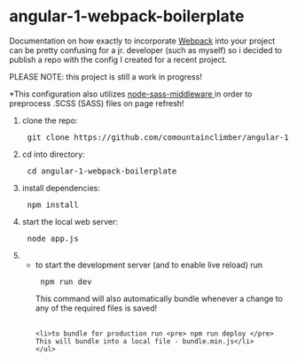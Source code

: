 # angular-1-webpack-boilerplate
Documentation on how exactly to incorporate <a href="https://webpack.github.io/">Webpack</a> into your project can be pretty confusing for a jr. developer (such as myself) so i decided to publish a repo with the config I created for a recent project.

PLEASE NOTE: this project is still a work in progress!

*This configuration also utilizes <a href="https://github.com/sass/node-sass-middleware"> node-sass-middleware </a> in order to preprocess .SCSS (SASS) files on page refresh!

<ol>
  <li>
    clone the repo: <pre> git clone https://github.com/comountainclimber/angular-1-webpack-boilerplate.git </pre> 
  </li>
  <li>
    cd into directory: <pre> cd angular-1-webpack-boilerplate </pre>
  </li>
  <li>
    install dependencies: <pre> npm install </pre>
  </li>
  <li>
    start the local web server: <pre> node app.js </pre>
  </li>
  <li>
    <ul>
    <li>to start the development server (and to enable live reload) run <pre> npm run dev </pre>
    This command will also automatically bundle whenever a change to any of the required files is saved!<br><br></li>
    
    
    <li>to bundle for production run <pre> npm run deploy </pre> This will bundle into a local file - bundle.min.js</li>
    </ul>
  </li>
</ol>
